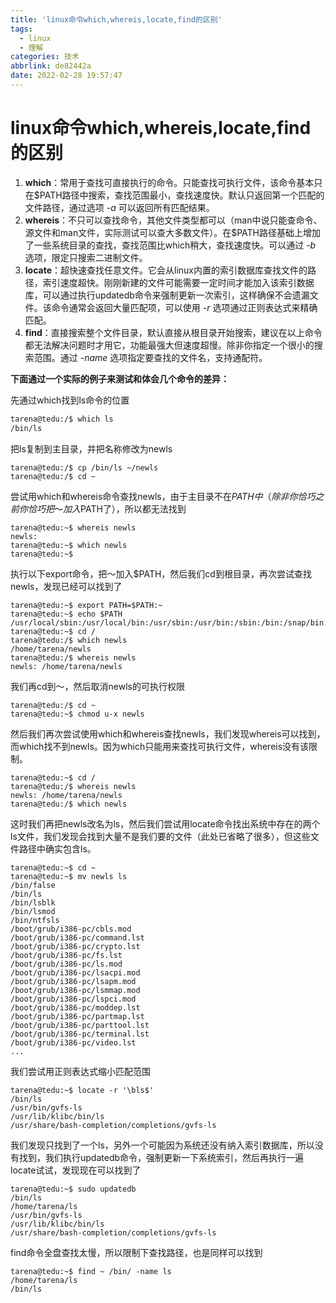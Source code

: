 ```yaml
---
title: 'linux命令which,whereis,locate,find的区别'
tags:
  - linux
  - 理解
categories: 技术
abbrlink: de82442a
date: 2022-02-28 19:57:47
---
```

# linux命令which,whereis,locate,find的区别



1. **which**：常用于查找可直接执行的命令。只能查找可执行文件，该命令基本只在$PATH路径中搜索，查找范围最小，查找速度快。默认只返回第一个匹配的文件路径，通过选项 *-a* 可以返回所有匹配结果。
2. **whereis**：不只可以查找命令，其他文件类型都可以（man中说只能查命令、源文件和man文件，实际测试可以查大多数文件）。在$PATH路径基础上增加了一些系统目录的查找，查找范围比which稍大，查找速度快。可以通过 *-b* 选项，限定只搜索二进制文件。
3. **locate**：超快速查找任意文件。它会从linux内置的索引数据库查找文件的路径，索引速度超快。刚刚新建的文件可能需要一定时间才能加入该索引数据库，可以通过执行updatedb命令来强制更新一次索引，这样确保不会遗漏文件。该命令通常会返回大量匹配项，可以使用 *-r* 选项通过正则表达式来精确匹配。
4. **find**：直接搜索整个文件目录，默认直接从根目录开始搜索，建议在以上命令都无法解决问题时才用它，功能最强大但速度超慢。除非你指定一个很小的搜索范围。通过 *-name* 选项指定要查找的文件名，支持通配符。



**下面通过一个实际的例子来测试和体会几个命令的差异：**

先通过which找到ls命令的位置

```bash
tarena@tedu:/$ which ls
/bin/ls
```

把ls复制到主目录，并把名称修改为newls

```text
tarena@tedu:/$ cp /bin/ls ~/newls
tarena@tedu:/$ cd ~
```

尝试用which和whereis命令查找newls，由于主目录不在$PATH中（除非你恰巧之前你恰巧把～加入$PATH了），所以都无法找到

```text
tarena@tedu:~$ whereis newls
newls:
tarena@tedu:~$ which newls
tarena@tedu:~$ 
```

执行以下export命令，把～加入$PATH，然后我们cd到根目录，再次尝试查找newls，发现已经可以找到了

```text
tarena@tedu:~$ export PATH=$PATH:~
tarena@tedu:~$ echo $PATH
/usr/local/sbin:/usr/local/bin:/usr/sbin:/usr/bin:/sbin:/bin:/snap/bin:/home/tarena
tarena@tedu:~$ cd /
tarena@tedu:/$ which newls
/home/tarena/newls
tarena@tedu:/$ whereis newls
newls: /home/tarena/newls
```

我们再cd到～，然后取消newls的可执行权限

```text
tarena@tedu:/$ cd ~
tarena@tedu:~$ chmod u-x newls
```

然后我们再次尝试使用which和whereis查找newls，我们发现whereis可以找到，而which找不到newls。因为which只能用来查找可执行文件，whereis没有该限制。

```text
tarena@tedu:~$ cd /
tarena@tedu:/$ whereis newls
newls: /home/tarena/newls
tarena@tedu:/$ which newls
```

这时我们再把newls改名为ls，然后我们尝试用locate命令找出系统中存在的两个ls文件，我们发现会找到大量不是我们要的文件（此处已省略了很多），但这些文件路径中确实包含ls。

```text
tarena@tedu:~$ cd ~
tarena@tedu:~$ mv newls ls
/bin/false
/bin/ls
/bin/lsblk
/bin/lsmod
/bin/ntfsls
/boot/grub/i386-pc/cbls.mod
/boot/grub/i386-pc/command.lst
/boot/grub/i386-pc/crypto.lst
/boot/grub/i386-pc/fs.lst
/boot/grub/i386-pc/ls.mod
/boot/grub/i386-pc/lsacpi.mod
/boot/grub/i386-pc/lsapm.mod
/boot/grub/i386-pc/lsmmap.mod
/boot/grub/i386-pc/lspci.mod
/boot/grub/i386-pc/moddep.lst
/boot/grub/i386-pc/partmap.lst
/boot/grub/i386-pc/parttool.lst
/boot/grub/i386-pc/terminal.lst
/boot/grub/i386-pc/video.lst
...
```

我们尝试用正则表达式缩小匹配范围

```text
tarena@tedu:~$ locate -r '\bls$'
/bin/ls
/usr/bin/gvfs-ls
/usr/lib/klibc/bin/ls
/usr/share/bash-completion/completions/gvfs-ls
```

我们发现只找到了一个ls，另外一个可能因为系统还没有纳入索引数据库，所以没有找到，我们执行updatedb命令，强制更新一下系统索引，然后再执行一遍locate试试，发现现在可以找到了

```text
tarena@tedu:~$ sudo updatedb
/bin/ls
/home/tarena/ls
/usr/bin/gvfs-ls
/usr/lib/klibc/bin/ls
/usr/share/bash-completion/completions/gvfs-ls
```

find命令全盘查找太慢，所以限制下查找路径，也是同样可以找到

```
tarena@tedu:~$ find ~ /bin/ -name ls
/home/tarena/ls
/bin/ls
```